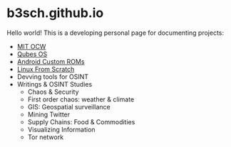 # b3sch.github.io

Hello world!
This is a developing personal page for documenting projects:

<ul>
  <li><a href="https://ocw.mit.edu/">MIT OCW</a></li>
  <li><a href="https://qubes-os.org">Qubes OS</a></li>
  <li><a href="https://www.howtogeek.com/348545/how-to-install-lineageos-on-android/">Android Custom ROMs</a></li>
  <li><a href="https://www.linuxfromscratch.org/">Linux From Scratch</a></li>
  <li>Devving tools for OSINT</li>
  <li>Writings & OSINT Studies
    <ul>
      <li>Chaos & Security</li>
      <li>First order chaos: weather & climate</li>
      <li>GIS: Geospatial surveillance</li>
      <li>Mining Twitter</li>
      <li>Supply Chains: Food & Commodities</li>
      <li>Visualizing Information</li>
      <li>Tor network</i>
    </ul>
  </li>
</ul>
